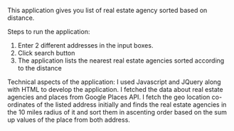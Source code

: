 This application gives you list of real estate agency sorted based on distance. 

Steps to run the application:
1. Enter 2 different addresses in the input boxes. 
2. Click search button 
3. The application lists the nearest real estate agencies sorted according to the distance

Technical aspects of the application:
I used Javascript and JQuery along with HTML to develop the application. I fetched the data about real estate agencies and places from Google Places API. I fetch the geo location co-ordinates of the listed address initially and finds the real estate agencies in the 10 miles radius of it and sort them in ascenting order based on the sum up values of the place from both address.
